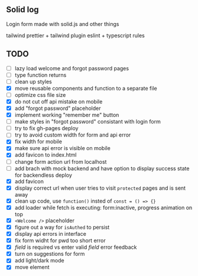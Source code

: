 ## Solid log

Login form made with solid.js and other things

tailwind
prettier + tailwind plugin
eslint + typescript rules

## TODO

-   [ ] lazy load welcome and forgot password pages
-   [ ] type function returns
-   [ ] clean up styles
-   [x] move reusable components and function to a separate file
-   [ ] optimize css file size
-   [x] do not cut off api mistake on mobile
-   [x] add "forgot password" placeholder
-   [x] implement working "remember me" button
-   [ ] make styles in "forgot password" consistant with login form
-   [ ] try to fix gh-pages deploy
-   [ ] try to avoid custom width for form and api error
-   [x] fix width for mobile
-   [x] make sure api error is visible on mobile
-   [x] add favicon to index.html
-   [ ] change form action url from localhost
-   [ ] add brach with mock backend and have option to display success state for backendless deploy
-   [x] add favicon
-   [x] display correct url when user tries to visit `protected` pages and is sent away
-   [x] clean up code, use `function()` insted of `const = () => {}`
-   [x] add loader while fetch is executing: form:inactive, progress animation on top
-   [x] `<Welcome />` placeholder
-   [x] figure out a way for `isAuthed` to persist
-   [x] display api errors in interface
-   [x] fix form widht for pwd too short error
-   [x] _field_ is required vs enter valid _field_ error feedback
-   [x] turn on suggestions for form
-   [x] add light/dark mode
-   [x] move <Label> element
